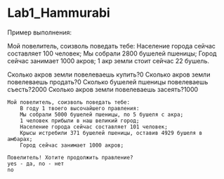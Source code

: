 # Lab1_Hammurabi

Пример выполнения:

Мой повелитель, соизволь поведать тебе:
    Население города сейчас составляет 100 человек;
    Мы собрали 2800 бушелей пшеницы;
    Город сейчас занимает 1000 акров;
    1 акр земли стоит сейчас 22 бушель.


Сколько акров земли повелеваешь купить?0
Сколько акров земли повелеваешь продать?0
Сколько бушелей пшеницы повелеваешь съесть?2000
Сколько акров земли повелеваешь засеять?1000


~~~~~~~~~~~~~~~~~~~~1~~~~~~~~~~~~~~~~~~~~
Мой повелитель, соизволь поведать тебе:
    В году 1 твоего высочайшего правления:
    Мы собрали 5000 бушелей пшеницы, по 5 бушеля с акра;
    1 человек прибыли в наш великий город;
    Население города сейчас составляет 101 человек;
    Крысы истребили 371 бушелей пшеницы, оставив 4929 бушеля в амбарах;
    Город сейчас занимает 1000 акров;

Повелитель! Хотите продолжить правление?
yes - да, no - нет
no
